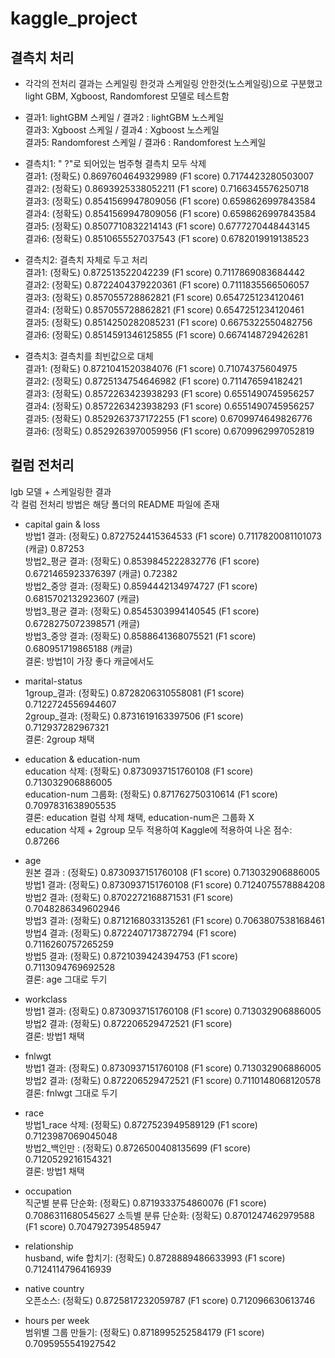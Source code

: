 # kaggle_project

## 결측치 처리

- 각각의 전처리 결과는 스케일링 한것과 스케일링 안한것(노스케일링)으로 구분했고  
light GBM, Xgboost, Randomforest 모델로 테스트함

- 결과1: lightGBM 스케일 / 결과2 : lightGBM 노스케일  
결과3: Xgboost 스케일 / 결과4 : Xgboost 노스케일  
결과5: Randomforest 스케일 / 결과6 : Randomforest 노스케일  


- 결측치1: " ?"로 되어있는 범주형 결측치 모두 삭제  
결과1: (정확도) 0.8697604649329989
      (F1 score) 0.7174423280503007 <br>
결과2: (정확도) 0.8693925338052211
      (F1 score) 0.7166345576250718 <br>
결과3: (정확도) 0.8541569947809056
      (F1 score) 0.6598626997843584 <br>
결과4: (정확도) 0.8541569947809056 
      (F1 score) 0.6598626997843584 <br>
결과5: (정확도) 0.8507710832214143
      (F1 score) 0.6777270448443145 <br>
결과6: (정확도) 0.8510655527037543
      (F1 score) 0.6782019919138523 <br>

- 결측치2: 결측치 자체로 두고 처리  
결과1: (정확도) 0.872513522042239
      (F1 score) 0.7117869083684442 <br>
결과2: (정확도) 0.8722404379220361
      (F1 score) 0.7111835566506057 <br>
결과3: (정확도) 0.857055728862821
      (F1 score) 0.6547251234120461 <br>
결과4: (정확도) 0.857055728862821
      (F1 score) 0.6547251234120461 <br>
결과5: (정확도) 0.8514250282085231
      (F1 score) 0.6675322550482756 <br>
결과6: (정확도) 0.8514591346125855
      (F1 score) 0.6674148729426281 <br>

- 결측치3: 결측치를 최빈값으로 대체  
결과1: (정확도) 0.8721041520384076
      (F1 score) 0.71074375604975 <br>
결과2: (정확도) 0.8725134754646982
      (F1 score) 0.711476594182421 <br>
결과3: (정확도) 0.8572263423938293
      (F1 score) 0.6551490745956257 <br>
결과4: (정확도) 0.8572263423938293
      (F1 score) 0.6551490745956257 <br>
결과5: (정확도) 0.8529263737172255
      (F1 score) 0.6709974649826776 <br>
결과6: (정확도) 0.8529263970059956
      (F1 score) 0.6709962997052819 <br>
   
## 컬럼 전처리
lgb 모델 + 스케일링한 결과  
각 컬럼 전처리 방법은 해당 폴더의 README 파일에 존재
- capital gain & loss <br>
방법1 결과: (정확도) 0.8727524415364533 (F1 score) 0.7117820081101073 (캐글) 0.87253 <br>
방법2_평균 결과: (정확도) 0.8539845222832776 (F1 score) 0.6721465923376397 (캐글) 0.72382 <br>
방법2_중앙 결과: (정확도) 0.8594442134974727 (F1 score) 0.6815702132923607 (캐글)  <br>
방법3_평균 결과: (정확도) 0.8545303994140545 (F1 score) 0.6728275072398571 (캐글)  <br>
방법3_중앙 결과: (정확도) 0.8588641368075521 (F1 score) 0.680951719865188 (캐글)  <br>
결론: 방법1이 가장 좋다 캐글에서도 <br>

- marital-status <br>
1group_결과: (정확도) 0.8728206310558081 (F1 score) 0.7122724556944607 <br>
2group_결과: (정확도) 0.8731619163397506 (F1 score) 0.712937282967321 <br>
결론: 2group 채택

- education & education-num <br>
education 삭제: (정확도) 0.8730937151760108 (F1 score) 0.713032906886005 <br>
education-num 그룹화: (정확도) 0.871762750310614 (F1 score) 0.7097831638905535 <br>
결론: education 컬럼 삭제 채택, education-num은 그룹화 X <br>
education 삭제 + 2group 모두 적용하여 Kaggle에 적용하여 나온 점수: 0.87266

- age <br>
원본 결과 : (정확도) 0.8730937151760108 (F1 score) 0.713032906886005<br>
방법1 결과: (정확도) 0.8730937151760108 (F1 score) 0.7124075578884208<br>
방법2 결과: (정확도) 0.8702272168871531 (F1 score) 0.7048286349602946<br>
방법3 결과: (정확도) 0.8712168033135261 (F1 score) 0.7063807538168461<br>
방법4 결과: (정확도) 0.8722407173872794 (F1 score) 0.7116260757265259<br>
방법5 결과: (정확도) 0.8721039424394753 (F1 score) 0.7113094769692528<br>
결론:  age 그대로 두기

- workclass <br>
방법1 결과: (정확도) 0.8730937151760108 (F1 score) 0.713032906886005<br>
방법2 결과: (정확도) 0.872206529472521 (F1 score) <br>
결론: 방법1 채택

- fnlwgt <br>
방법1 결과: (정확도) 0.8730937151760108 (F1 score) 0.713032906886005<br>
방법2 결과: (정확도) 0.872206529472521 (F1 score) 0.7110148068120578<br>
결론: fnlwgt 그대로 두기

- race <br>
방법1_race 삭제: (정확도) 0.8727523949589129 (F1 score) 0.7123987069045048 <br>
방법2_백인만 : (정확도) 0.8726500408135699 (F1 score) 0.7120529216154321<br>
결론: 방법1 채택

- occupation <br>
직군별 분류 단순화: (정확도) 0.8719333754860076  (F1 score) 0.7086311680545627
소득별 분류 단순화: (정확도) 0.8701247462979588 (F1 score) 0.7047927395485947

- relationship <br>
husband, wife 합치기: (정확도) 0.8728889486633993 (F1 score) 0.7124114796416939

- native country <br>
오픈소스: (정확도) 0.8725817232059787 (F1 score) 0.712096630613746

- hours per week <br>
범위별 그룹 만들기: (정확도) 0.8718995252584179 (F1 score) 0.7095955541927542
